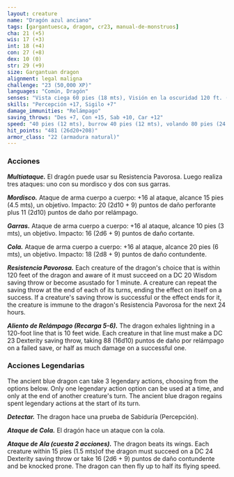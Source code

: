 ```yaml
---
layout: creature
name: "Dragón azul anciano"
tags: [gargantuesca, dragon, cr23, manual-de-monstruos]
cha: 21 (+5)
wis: 17 (+3)
int: 18 (+4)
con: 27 (+8)
dex: 10 (0)
str: 29 (+9)
size: Gargantuan dragon
alignment: legal maligna
challenge: "23 (50,000 XP)"
languages: "Común, Dragón"
senses: "Vista ciega 60 pies (18 mts), Visión en la oscuridad 120 ft. (36 mts)"
skills: "Percepción +17, Sigilo +7"
damage_immunities: "Relámpago"
saving_throws: "Des +7, Con +15, Sab +10, Car +12"
speed: "40 pies (12 mts), burrow 40 pies (12 mts), volando 80 pies (24 mts)"
hit_points: "481 (26d20+208)"
armor_class: "22 (armadura natural)"
---
```


### Acciones

***Multiataque.*** El dragón puede usar su Resistencia Pavorosa. Luego realiza tres ataques: uno con su mordisco y dos con sus garras.

***Mordisco.*** Ataque de arma cuerpo a cuerpo: +16 al ataque, alcance 15 pies (4.5 mts), un objetivo. Impacto: 20 (2d10 + 9) puntos de daño perforante plus 11 (2d10) puntos de daño por relámpago.

***Garras.*** Ataque de arma cuerpo a cuerpo: +16 al ataque, alcance 10 pies (3 mts), un objetivo. Impacto: 16 (2d6 + 9) puntos de daño cortante.

***Cola.*** Ataque de arma cuerpo a cuerpo: +16 al ataque, alcance 20 pies (6 mts), un objetivo. Impacto: 18 (2d8 + 9) puntos de daño contundente.

***Resistencia Pavorosa.*** Each creature of the dragon's choice that is within 120 feet of the dragon and aware of it must succeed on a DC 20 Wisdom saving throw or become asustado for 1 minute. A creature can repeat the saving throw at the end of each of its turns, ending the effect on itself on a success. If a creature's saving throw is successful or the effect ends for it, the creature is immune to the dragon's Resistencia Pavorosa for the next 24 hours.

***Aliento de Relámpago (Recarga 5-6).*** The dragon exhales lightning in a 120-foot line that is 10 feet wide. Each creature in that line must make a DC 23 Dexterity saving throw, taking 88 (16d10) puntos de daño por relámpago on a failed save, or half as much damage on a successful one.

### Acciones Legendarias

The ancient blue dragon can take 3 legendary actions, choosing from the options below. Only one legendary action option can be used at a time, and only at the end of another creature's turn. The ancient blue dragon regains spent legendary actions at the start of its turn.

***Detectar.*** The dragon hace una prueba de Sabiduría (Percepción).

***Ataque de Cola.*** El dragón hace un ataque con la cola.

***Ataque de Ala (cuesta 2 acciones).*** The dragon beats its wings. Each creature within 15 pies (1.5 mts)of the dragon must succeed on a DC 24 Dexterity saving throw or take 16 (2d6 + 9) puntos de daño contundente and be knocked prone. The dragon can then fly up to half its flying speed.
